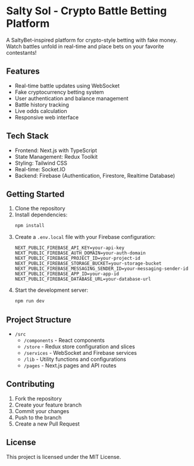 # Salty Sol - Crypto Battle Betting Platform

A SaltyBet-inspired platform for crypto-style betting with fake money. Watch battles unfold in real-time and place bets on your favorite contestants!

## Features

- Real-time battle updates using WebSocket
- Fake cryptocurrency betting system
- User authentication and balance management
- Battle history tracking
- Live odds calculation
- Responsive web interface

## Tech Stack

- Frontend: Next.js with TypeScript
- State Management: Redux Toolkit
- Styling: Tailwind CSS
- Real-time: Socket.IO
- Backend: Firebase (Authentication, Firestore, Realtime Database)

## Getting Started

1. Clone the repository
2. Install dependencies:
   ```bash
   npm install
   ```
3. Create a `.env.local` file with your Firebase configuration:
   ```
   NEXT_PUBLIC_FIREBASE_API_KEY=your-api-key
   NEXT_PUBLIC_FIREBASE_AUTH_DOMAIN=your-auth-domain
   NEXT_PUBLIC_FIREBASE_PROJECT_ID=your-project-id
   NEXT_PUBLIC_FIREBASE_STORAGE_BUCKET=your-storage-bucket
   NEXT_PUBLIC_FIREBASE_MESSAGING_SENDER_ID=your-messaging-sender-id
   NEXT_PUBLIC_FIREBASE_APP_ID=your-app-id
   NEXT_PUBLIC_FIREBASE_DATABASE_URL=your-database-url
   ```
4. Start the development server:
   ```bash
   npm run dev
   ```

## Project Structure

- `/src`
  - `/components` - React components
  - `/store` - Redux store configuration and slices
  - `/services` - WebSocket and Firebase services
  - `/lib` - Utility functions and configurations
  - `/pages` - Next.js pages and API routes

## Contributing

1. Fork the repository
2. Create your feature branch
3. Commit your changes
4. Push to the branch
5. Create a new Pull Request

## License

This project is licensed under the MIT License.
